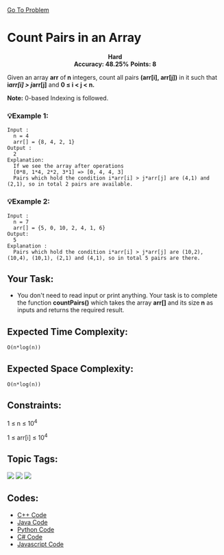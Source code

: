  [Go To Problem](https://www.geeksforgeeks.org/problems/count-pairs-in-an-array4145/1)
# Count Pairs in an Array


<div align="center">
  <strong>Hard</strong>    
</div>
<div align="center">
       <strong>Accuracy: 48.25%</strong>    
               <strong>Points: 8</strong>
</div>

Given an array <strong>arr</strong> of<strong> n</strong> integers, count all pairs <strong>(arr[i], arr[j])</strong> in it such that <strong>i*arr[i] > j*arr[j]</strong> and <strong>0 ≤ i < j < n.</strong>

 <strong>Note:</strong> 0-based Indexing is followed.



### 💡Example 1:

``` 
Input :
  n = 4
  arr[] = {8, 4, 2, 1}
Output :
  2
Explanation:
  If we see the array after operations
  [0*8, 1*4, 2*2, 3*1] => [0, 4, 4, 3]
  Pairs which hold the condition i*arr[i] > j*arr[j] are (4,1) and (2,1), so in total 2 pairs are available. 
```
### 💡Example 2:

``` 
Input :
  n = 7
  arr[] = {5, 0, 10, 2, 4, 1, 6}
Output:
  5
Explanation :
  Pairs which hold the condition i*arr[i] > j*arr[j] are (10,2), (10,4), (10,1), (2,1) and (4,1), so in total 5 pairs are there.
```


## Your Task:
  - You don't need to read input or print anything. Your task is to complete the function <strong>countPairs()</strong> which takes the array <strong>arr[]</strong> and its size<strong> n</strong> as inputs and returns the required result.

## Expected Time Complexity:
 ```O(n*log(n))```
## Expected Space Complexity: 
```O(n*log(n))```

## Constraints: 
1 ≤ n ≤ 10<sup>4</sup>

1 ≤ arr[i] ≤ 10<sup>4</sup>


## Topic Tags:
<p align="center">
 
 <a href="https://www.geeksforgeeks.org/explore/?category[]=Arrays"><img src="https://img.shields.io/badge/Arrays-258FFA?style=flat&logo=Array&logoColor=FF&labelColor=43822C&color=43822C" /></a>
   <a href="https://www.geeksforgeeks.org/explore/?category[]=Data%20Structures"><img src="https://img.shields.io/badge/Data%20Structures-100000?style=flat&logo=Data Structures&logoColor=F7F7F7&labelcolor=2A79D7&color=2A79D7" /></a>
    <a href="https://www.geeksforgeeks.org/explore/?category[]=Merge%20Sort"><img src="https://img.shields.io/badge/Merge-100000?style=flat&logo=Merge&logoColor=F7F7F7&labelcolor=2A79D7&color=D1BB9E" /></a>
 


## Codes:

 - [C++ Code](https://github.com/HackResist/GeeksForGeeks-POTD/blob/main/17-04-2024/Count%20Pairs%20in%20an%20Array.cpp) 
 - [Java Code](https://github.com/HackResist/GeeksForGeeks-POTD/blob/main/17-04-2024/Count%20Pairs%20in%20an%20Array.java)
 - [Python Code](https://github.com/HackResist/GeeksForGeeks-POTD/blob/main/17-04-2024/Count%20Pairs%20in%20an%20Array.py)
 - [C# Code](https://github.com/HackResist/GeeksForGeeks-POTD/blob/main/17-04-2024/Count%20Pairs%20in%20an%20Array.cs)
 - [Javascript Code](https://github.com/HackResist/GeeksForGeeks-POTD/blob/main/17-04-2024/Count%20Pairs%20in%20an%20Array.js)


 
